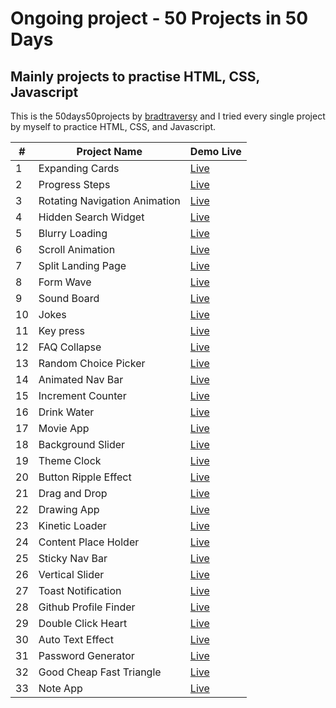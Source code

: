 # Ongoing project - 50 Projects in 50 Days 

## Mainly projects to practise HTML, CSS, Javascript

This is the 50days50projects by [bradtraversy](https://github.com/bradtraversy/50projects50days) and I tried every single project by myself to practice HTML, CSS, and Javascript. 


|#|Project Name|Demo Live|
|-|------------|---------| 
|1|Expanding Cards|[Live](https://htainhtain.github.io/50Days50Projects/Day-1-Expanding-Cards/)|
|2|Progress Steps|[Live](https://htainhtain.github.io/50Days50Projects/Day-2-Progress-Steps/)|
|3|Rotating Navigation Animation|[Live](https://htainhtain.github.io/50Days50Projects/Day-3-Rotating-Navigation-Animation/)|
|4|Hidden Search Widget|[Live](https://htainhtain.github.io/50Days50Projects/Day-4-Hidden-Search-Widget/)|
|5|Blurry Loading|[Live](https://htainhtain.github.io/50Days50Projects/Day-5-Blurry-Loading/)|
|6|Scroll Animation|[Live](https://htainhtain.github.io/50Days50Projects/Day-6-Scroll-Animation/)|
|7|Split Landing Page|[Live](https://htainhtain.github.io/50Days50Projects/Day-7-Split-Landing-Page/)|
|8|Form Wave|[Live](https://htainhtain.github.io/50Days50Projects/Day-8-Form-Wave/)|
|9|Sound Board|[Live](https://htainhtain.github.io/50Days50Projects/Day-9-Sound-Board/)|
|10|Jokes|[Live](https://htainhtain.github.io/50Days50Projects/Day-10-Jokes/)|
|11|Key press|[Live](https://htainhtain.github.io/50Days50Projects/Day-11-keypress/)|
|12|FAQ Collapse|[Live](https://htainhtain.github.io/50Days50Projects/Day-12-FAQ-Collapse/)|
|13|Random Choice Picker|[Live](https://htainhtain.github.io/50Days50Projects/Day-13-Random-Choice-Picker/)|
|14|Animated Nav Bar|[Live](https://htainhtain.github.io/50Days50Projects/Day-14-Animated-Navbar/)|
|15|Increment Counter|[Live](https://htainhtain.github.io/50Days50Projects/Day-15-Increment-Counter/)|
|16|Drink Water|[Live](https://htainhtain.github.io/50Days50Projects/Day-16-Drink-water/)|
|17|Movie App|[Live](https://htainhtain.github.io/50Days50Projects/Day-17-Movie-App/)|
|18|Background Slider|[Live](https://htainhtain.github.io/50Days50Projects/Day-18-Background-Slider/)|
|19|Theme Clock|[Live](https://htainhtain.github.io/50Days50Projects/Day-19-Theme-Clock/)|
|20|Button Ripple Effect|[Live](https://htainhtain.github.io/50Days50Projects/Day-20-Button-Ripple-Effect/)|
|21|Drag and Drop|[Live](https://htainhtain.github.io/50Days50Projects/Day-21-Drag-and-Drop/)|
|22|Drawing App|[Live](https://htainhtain.github.io/50Days50Projects/Day-22-Drawing-App/)|
|23|Kinetic Loader|[Live](https://htainhtain.github.io/50Days50Projects/day-23-kinetic-loader/)|
|24|Content Place Holder|[Live](https://htainhtain.github.io/50Days50Projects/day-24-contentplaceholder/)|
|25|Sticky Nav Bar|[Live](https://htainhtain.github.io/50Days50Projects/Day-25-Sticky_Navbar/)|
|26|Vertical Slider|[Live](https://htainhtain.github.io/50Days50Projects/Day-26-Vertical-Slider/)|
|27|Toast Notification|[Live](https://htainhtain.github.io/50Days50Projects/Day-27-Toast-Notification/)|
|28|Github Profile Finder|[Live](https://htainhtain.github.io/50Days50Projects/Day-28-Github-Profile_Finder/)|
|29|Double Click Heart|[Live](https://htainhtain.github.io/50Days50Projects/Day-29-Double-Click_Heart/)|
|30|Auto Text Effect|[Live](https://htainhtain.github.io/50Days50Projects/Day-30-AutoText-Effect/)|
|31|Password Generator|[Live](https://htainhtain.github.io/50Days50Projects/Day-31-Password-Generator/)|
|32|Good Cheap Fast Triangle|[Live](https://htainhtain.github.io/50Days50Projects/Day-32-Good-Cheap-Fast/)|
|33|Note App|[Live](https://htainhtain.github.io/50Days50Projects/Day-33-Note-App/)|